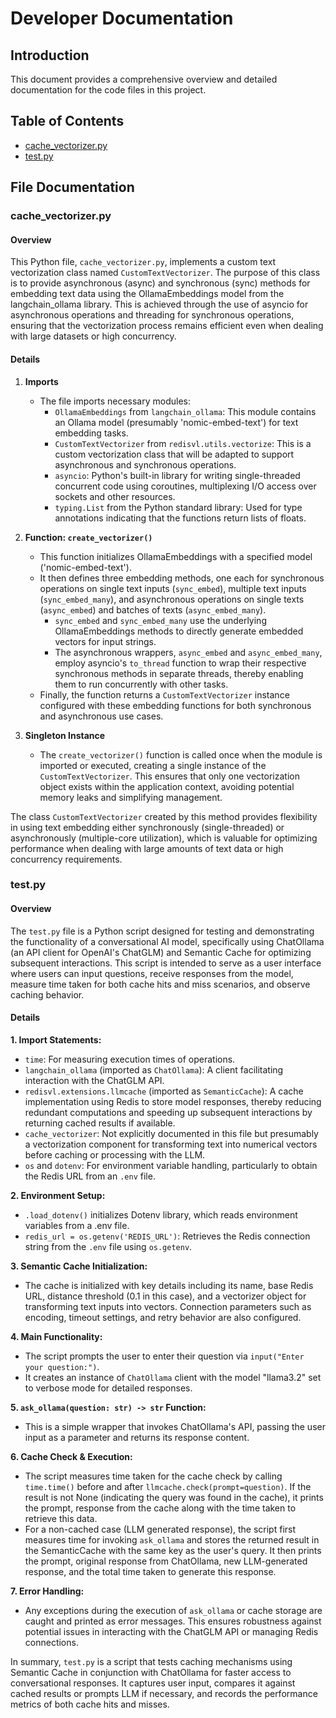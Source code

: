 
# Developer Documentation 

## Introduction
This document provides a comprehensive overview and detailed documentation for the code files in this project.

## Table of Contents
- [cache_vectorizer.py](#cache_vectorizer-py)
- [test.py](#test-py)

## File Documentation

### cache_vectorizer.py
#### Overview

This Python file, `cache_vectorizer.py`, implements a custom text vectorization class named `CustomTextVectorizer`. The purpose of this class is to provide asynchronous (async) and synchronous (sync) methods for embedding text data using the OllamaEmbeddings model from the langchain\_ollama library. This is achieved through the use of asyncio for asynchronous operations and threading for synchronous operations, ensuring that the vectorization process remains efficient even when dealing with large datasets or high concurrency.

#### Details


1. **Imports**
   - The file imports necessary modules:
     - `OllamaEmbeddings` from `langchain_ollama`: This module contains an Ollama model (presumably 'nomic-embed-text') for text embedding tasks.
     - `CustomTextVectorizer` from `redisvl.utils.vectorize`: This is a custom vectorization class that will be adapted to support asynchronous and synchronous operations.
     - `asyncio`: Python's built-in library for writing single-threaded concurrent code using coroutines, multiplexing I/O access over sockets and other resources.
     - `typing.List` from the Python standard library: Used for type annotations indicating that the functions return lists of floats.

2. **Function: `create_vectorizer()`**
   - This function initializes OllamaEmbeddings with a specified model ('nomic-embed-text').
   - It then defines three embedding methods, one each for synchronous operations on single text inputs (`sync_embed`), multiple text inputs (`sync_embed_many`), and asynchronous operations on single texts (`async_embed`) and batches of texts (`async_embed_many`).
     - `sync_embed` and `sync_embed_many` use the underlying OllamaEmbeddings methods to directly generate embedded vectors for input strings.
     - The asynchronous wrappers, `async_embed` and `async_embed_many`, employ asyncio's `to_thread` function to wrap their respective synchronous methods in separate threads, thereby enabling them to run concurrently with other tasks.
   - Finally, the function returns a `CustomTextVectorizer` instance configured with these embedding functions for both synchronous and asynchronous use cases.

3. **Singleton Instance**
   - The `create_vectorizer()` function is called once when the module is imported or executed, creating a single instance of the `CustomTextVectorizer`. This ensures that only one vectorization object exists within the application context, avoiding potential memory leaks and simplifying management.

The class `CustomTextVectorizer` created by this method provides flexibility in using text embedding either synchronously (single-threaded) or asynchronously (multiple-core utilization), which is valuable for optimizing performance when dealing with large amounts of text data or high concurrency requirements.



### test.py
#### Overview


The `test.py` file is a Python script designed for testing and demonstrating the functionality of a conversational AI model, specifically using ChatOllama (an API client for OpenAI's ChatGLM) and Semantic Cache for optimizing subsequent interactions. This script is intended to serve as a user interface where users can input questions, receive responses from the model, measure time taken for both cache hits and miss scenarios, and observe caching behavior.

#### Details

**1. Import Statements:**
   - `time`: For measuring execution times of operations.
   - `langchain_ollama` (imported as `ChatOllama`): A client facilitating interaction with the ChatGLM API.
   - `redisvl.extensions.llmcache` (imported as `SemanticCache`): A cache implementation using Redis to store model responses, thereby reducing redundant computations and speeding up subsequent interactions by returning cached results if available.
   - `cache_vectorizer`: Not explicitly documented in this file but presumably a vectorization component for transforming text into numerical vectors before caching or processing with the LLM.
   - `os` and `dotenv`: For environment variable handling, particularly to obtain the Redis URL from an `.env` file.

**2. Environment Setup:**
   - `.load_dotenv()` initializes Dotenv library, which reads environment variables from a .env file.
   - `redis_url = os.getenv('REDIS_URL')`: Retrieves the Redis connection string from the `.env` file using `os.getenv`.

**3. Semantic Cache Initialization:**
   - The cache is initialized with key details including its name, base Redis URL, distance threshold (0.1 in this case), and a vectorizer object for transforming text inputs into vectors. Connection parameters such as encoding, timeout settings, and retry behavior are also configured.

**4. Main Functionality:**
   - The script prompts the user to enter their question via `input("Enter your question:")`.
   - It creates an instance of `ChatOllama` client with the model "llama3.2" set to verbose mode for detailed responses.

**5. `ask_ollama(question: str) -> str` Function:**
   - This is a simple wrapper that invokes ChatOllama's API, passing the user input as a parameter and returns its response content.

**6. Cache Check & Execution:**
   - The script measures time taken for the cache check by calling `time.time()` before and after `llmcache.check(prompt=question)`. If the result is not None (indicating the query was found in the cache), it prints the prompt, response from the cache along with the time taken to retrieve this data.
   - For a non-cached case (LLM generated response), the script first measures time for invoking `ask_ollama` and stores the returned result in the SemanticCache with the same key as the user's query. It then prints the prompt, original response from ChatOllama, new LLM-generated response, and the total time taken to generate this response.

**7. Error Handling:**
   - Any exceptions during the execution of `ask_ollama` or cache storage are caught and printed as error messages. This ensures robustness against potential issues in interacting with the ChatGLM API or managing Redis connections.

In summary, `test.py` is a script that tests caching mechanisms using Semantic Cache in conjunction with ChatOllama for faster access to conversational responses. It captures user input, compares it against cached results or prompts LLM if necessary, and records the performance metrics of both cache hits and misses.

